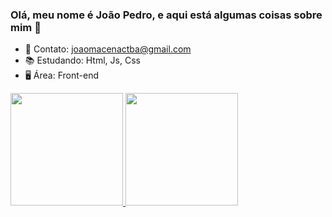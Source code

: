 ### Olá, meu nome é João Pedro, e aqui está algumas coisas sobre mim 👋

- 📧 Contato: joaomacenactba@gmail.com
- 📚 Estudando: Html, Js, Css
- 🖥 Área: Front-end

<div align="left">
  <a href="https://github.com/Jaunzera01">
  <img height="180em" src="https://github-readme-stats.vercel.app/api?username=Jaunzera01&show_icons=true&theme=github_dark&include_all_commits=true&count_private=true"/>
  <img height="180em" src="https://github-readme-stats.vercel.app/api/top-langs/?username=Jaunzera01&layout=compact&langs_count=7&theme=github_dark"/>
</div>
